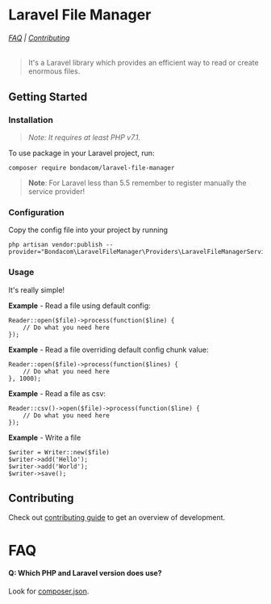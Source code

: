 # Laravel File Manager

###### [FAQ](#faq) | [Contributing](https://github.com/bondacom/laravel-file-manager/blob/master/CONTRIBUTING.md)

> It's a Laravel library which provides an efficient way to read or create enormous files.

## Getting Started

### Installation

> *Note: It requires at least PHP v7.1.*

To use package in your Laravel project, run:
```
composer require bondacom/laravel-file-manager
```

> **Note**: For Laravel less than 5.5 remember to register manually the service provider!

### Configuration
Copy the config file into your project by running
```
php artisan vendor:publish --provider="Bondacom\LaravelFileManager\Providers\LaravelFileManagerServiceProvider"
```

### Usage

It's really simple!

**Example** - Read a file using default config:

```
Reader::open($file)->process(function($line) {
    // Do what you need here
});
```

**Example** - Read a file overriding default config chunk value:

```
Reader::open($file)->process(function($lines) {
    // Do what you need here
}, 1000);
```

**Example** - Read a file as csv:

```
Reader::csv()->open($file)->process(function($line) {
    // Do what you need here
});
```

**Example** - Write a file

```
$writer = Writer::new($file)
$writer->add('Hello');
$writer->add('World');
$writer->save();
```

## Contributing

Check out [contributing guide](https://github.com/bondacom/laravel-file-manager/blob/master/CONTRIBUTING.md) to get an overview of development.

# FAQ

#### Q: Which PHP and Laravel version does use?

Look for [composer.json](https://github.com/bondacom/laravel-file-manager/blob/master/composer.json).